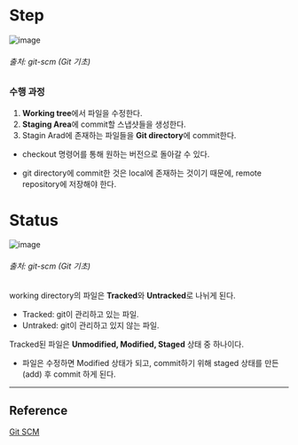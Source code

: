 # Step
![image](https://user-images.githubusercontent.com/61091307/147923233-13836b9d-353c-4cd3-bb78-3e7bd752054e.png)
###### 출처: git-scm (Git 기초)

### 수행 과정 
1. **Working tree**에서 파일을 수정한다.
2. **Staging Area**에 commit할 스냅샷들을 생성한다.
3. Stagin Arad에 존재하는 파일들을  **Git directory**에 commit한다. 

- checkout 명령어를 통해 원하는 버전으로 돌아갈 수 있다.

- git directory에 commit한 것은 local에 존재하는 것이기 때문에, remote repository에 저장해야 한다.

# Status
![image](https://user-images.githubusercontent.com/61091307/147926123-9d30ece4-8245-41ac-a44a-94629b2017cd.png)
###### 출처: git-scm (Git 기초)

working directory의 파일은 **Tracked**와 **Untracked**로 나뉘게 된다. 

- Tracked: git이 관리하고 있는 파일.
- Untraked: git이 관리하고 있지 않는 파일. 

Tracked된 파일은 **Unmodified, Modified, Staged** 상태 중 하나이다.

- 파일은 수정하면 Modified 상태가 되고, commit하기 위해 staged 상태를 만든(add) 후 commit 하게 된다.

- - -
## Reference
[Git SCM](https://git-scm.com/book/ko/v2)